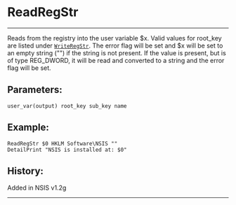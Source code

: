# ReadRegStr

---

Reads from the registry into the user variable $x. Valid values for root\_key are listed under [`WriteRegStr`][1]. The error flag will be set and $x will be set to an empty string ("") if the string is not present. If the value is present, but is of type REG\_DWORD, it will be read and converted to a string and the error flag will be set.

## Parameters:

    user_var(output) root_key sub_key name

## Example:

	ReadRegStr $0 HKLM Software\NSIS ""
	DetailPrint "NSIS is installed at: $0"

## History:

Added in NSIS v1.2g

---

[1]: WriteRegStr.md